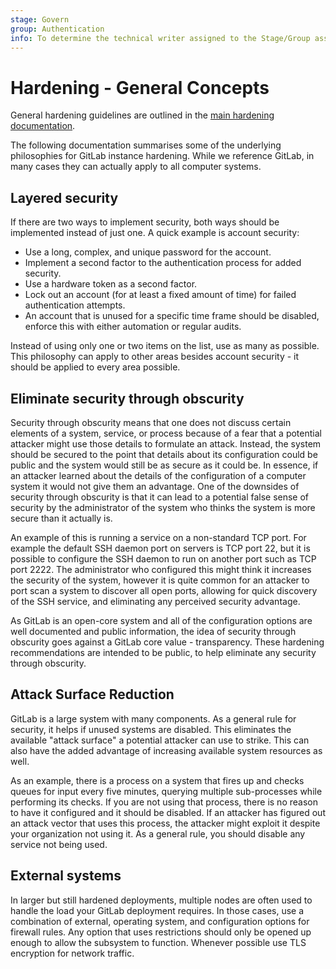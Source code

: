 ```yaml
---
stage: Govern
group: Authentication
info: To determine the technical writer assigned to the Stage/Group associated with this page, see https://handbook.gitlab.com/handbook/product/ux/technical-writing/#assignments
---
```


# Hardening - General Concepts

General hardening guidelines are outlined in the [main hardening documentation](hardening.md).

The following documentation summarises some of the underlying philosophies for GitLab instance hardening.
While we reference GitLab, in many cases they can actually apply to all computer systems.

## Layered security

If there are two ways to implement security, both ways should be implemented instead of
just one. A quick example is account security:

- Use a long, complex, and unique password for the account.
- Implement a second factor to the authentication process for added security.
- Use a hardware token as a second factor.
- Lock out an account (for at least a fixed amount of time) for failed authentication attempts.
- An account that is unused for a specific time frame should be disabled, enforce this
  with either automation or regular audits.

Instead of using only one or two items on the list, use as many as possible. This
philosophy can apply to other areas besides account security - it should be applied to
every area possible.

## Eliminate security through obscurity

Security through obscurity means that one does not discuss certain
elements of a system, service, or process because of a fear that a potential attacker
might use those details to formulate an attack. Instead, the system should be secured to
the point that details about its configuration could be public and the system would still
be as secure as it could be. In essence, if an attacker learned about the details of the
configuration of a computer system it would not give them an advantage. One of the
downsides of security through obscurity is that it can lead to a potential false sense of
security by the administrator of the system who thinks the system is more secure than it
actually is.

An example of this is running a service on a non-standard TCP port. For example the
default SSH daemon port on servers is TCP port 22, but it is possible to configure the
SSH daemon to run on another port such as TCP port 2222. The administrator who configured
this might think it increases the security of the system, however it is quite common for
an attacker to port scan a system to discover all open ports, allowing for quick discovery
of the SSH service, and eliminating any perceived security advantage.

As GitLab is an open-core system and all of the configuration options are well documented
and public information, the idea of security through obscurity goes against a
GitLab core value - transparency. These hardening recommendations are intended to be
public, to help eliminate any security through obscurity.

## Attack Surface Reduction

GitLab is a large system with many components. As a general rule for security, it helps
if unused systems are disabled. This eliminates the
available "attack surface" a potential attacker can use to strike. This can also have
the added advantage of increasing available system resources as well.

As an example, there is a process on a system that fires up and checks queues for input every
five minutes, querying multiple sub-processes while performing its checks. If you are not
using that process, there is no reason to have it configured and it should be disabled.
If an attacker has figured out an attack vector that uses this process, the attacker might exploit it despite your organization not using it. As a general
rule, you should disable any service not being used.

## External systems

In larger but still hardened deployments, multiple nodes are often used to
handle the load your GitLab deployment
requires. In those cases, use a combination of external, operating system, and
configuration options for firewall rules. Any option that uses restrictions should only
be opened up enough to allow the subsystem to function. Whenever possible use TLS
encryption for network traffic.

<!-- ## Troubleshooting

Include any troubleshooting steps that you can foresee. If you know beforehand what issues
one might have when setting this up, or when something is changed, or on upgrading, it's
important to describe those, too. Think of things that may go wrong and include them here.
This is important to minimize requests for support, and to avoid doc comments with
questions that you know someone might ask.

Each scenario can be a third-level heading, for example `### Getting error message X`.
If you have none to add when creating a doc, leave this section in place
but commented out to help encourage others to add to it in the future. -->
